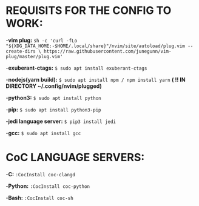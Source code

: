 # **REQUISITS FOR THE CONFIG TO WORK:** 

-**vim plug:** ```
    sh -c 'curl -fLo "${XDG_DATA_HOME:-$HOME/.local/share}"/nvim/site/autoload/plug.vim --create-dirs \ https://raw.githubusercontent.com/junegunn/vim-plug/master/plug.vim'
    ```  
	
-**exuberant-ctags:** ```
    $ sudo apt install exuberant-ctags
    ```     
	
-**nodejs(yarn build):** ```
    $ sudo apt install npm / npm install yarn ``` **( !! IN DIRECTORY ~/.config/nvim/plugged)**    
    
	
-**python3:** ```
    $ sudo apt install python
    ```     
	
-**pip:** ```
    $ sudo apt install python3-pip
    ```    
	
-**jedi language server:** ```
    $ pip3 install jedi
    ```  
	
-**gcc:** ```
    $ sudo apt install gcc
    ```  
  


 # **CoC LANGUAGE SERVERS:**

-**C:**  ```
    :CocInstall coc-clangd
    ```  
	
-**Python:** ```
	:CocInstall coc-python
    ``` 
	
-**Bash:** ```
    :CocInstall coc-sh
    ```   
